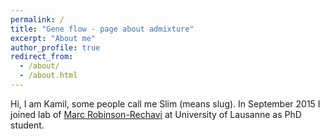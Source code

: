 ```yaml
---
permalink: /
title: "Gene flow - page about admixture"
excerpt: "About me"
author_profile: true
redirect_from:
  - /about/
  - /about.html
---
```


Hi, I am Kamil, some people call me Slim (means slug). In September 2015 I joined lab of [Marc Robinson-Rechavi](http://www.unil.ch/dee/en/home/menuinst/people/group-leaders/prof-marc-robinson-rechavi.html) at University of Lausanne as PhD student.
